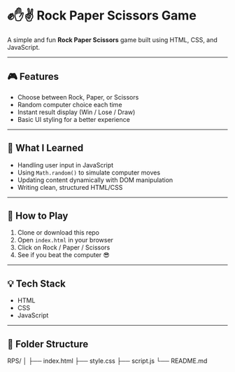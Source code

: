 # ✊✋✌️ Rock Paper Scissors Game

A simple and fun **Rock Paper Scissors** game built using HTML, CSS, and JavaScript.

---

## 🎮 Features

- Choose between Rock, Paper, or Scissors
- Random computer choice each time
- Instant result display (Win / Lose / Draw)
- Basic UI styling for a better experience

---

## 🧠 What I Learned

- Handling user input in JavaScript  
- Using `Math.random()` to simulate computer moves  
- Updating content dynamically with DOM manipulation  
- Writing clean, structured HTML/CSS

---

## 🚀 How to Play

1. Clone or download this repo
2. Open `index.html` in your browser
3. Click on Rock / Paper / Scissors
4. See if you beat the computer 😎

---


## 💡 Tech Stack

- HTML
- CSS
- JavaScript

---

## 📁 Folder Structure
RPS/
│
├── index.html
├── style.css
├── script.js
└── README.md

